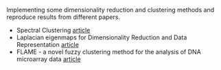 
Implementing some dimensionality reduction and clustering methods and reproduce results from different papers.

* Spectral Clustering [article](https://arxiv.org/abs/0711.0189)
* Laplacian eigenmaps for Dimensionality Reduction and Data Representation [article](https://ieeexplore.ieee.org/document/6789755)
* FLAME - a novel fuzzy clustering method for the analysis of DNA microarray data [article](https://bmcbioinformatics.biomedcentral.com/articles/10.1186/1471-2105-8-3) 
